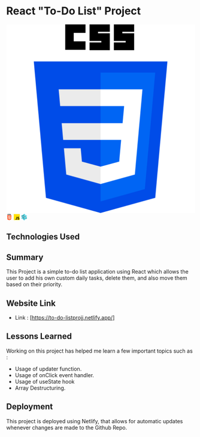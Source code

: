# React "To-Do List" Project
<img src="./public/css-3 (3).png">
<img src="./public/html-5.png">
<img src="./public/js.png">
<img src="./public/structure.png">

## Technologies Used


## Summary
This Project is a simple to-do list application using React which allows the user to add his own custom daily tasks, delete them, and also move them based on their priority.

## Website Link

* Link : [https://to-do-listprojj.netlify.app/]

## Lessons Learned
Working on this project has helped me learn a few important topics such as : 
<ul>
    <li>Usage of updater function.</li>
    <li>Usage of onClick event handler.</li>
    <li>Usage of useState hook</li>
    <li>Array Destructuring.</li>
</ul>     



## Deployment

 This project is deployed using Netlify, that allows for automatic updates whenever changes are made to the Github Repo.

